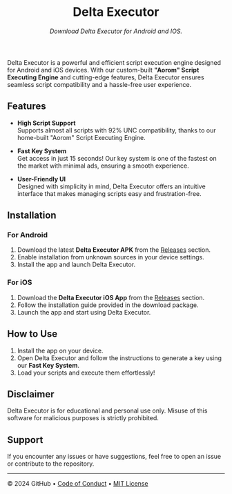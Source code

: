 <header>


# Delta Executor

_Download Delta Executor for Android and IOS._

</header>

Delta Executor is a powerful and efficient script execution engine designed for Android and iOS devices. With our custom-built **"Aorom" Script Executing Engine** and cutting-edge features, Delta Executor ensures seamless script compatibility and a hassle-free user experience.

## Features

- **High Script Support**  
  Supports almost all scripts with 92% UNC compatibility, thanks to our home-built "Aorom" Script Executing Engine.

- **Fast Key System**  
  Get access in just 15 seconds! Our key system is one of the fastest on the market with minimal ads, ensuring a smooth experience.

- **User-Friendly UI**  
  Designed with simplicity in mind, Delta Executor offers an intuitive interface that makes managing scripts easy and frustration-free.

## Installation

### For Android
1. Download the latest **Delta Executor APK** from the [Releases](#) section.
2. Enable installation from unknown sources in your device settings.
3. Install the app and launch Delta Executor.

### For iOS
1. Download the **Delta Executor iOS App** from the [Releases](#) section.
2. Follow the installation guide provided in the download package.
3. Launch the app and start using Delta Executor.

## How to Use

1. Install the app on your device.
2. Open Delta Executor and follow the instructions to generate a key using our **Fast Key System**.
3. Load your scripts and execute them effortlessly!

## Disclaimer

Delta Executor is for educational and personal use only. Misuse of this software for malicious purposes is strictly prohibited.

## Support

If you encounter any issues or have suggestions, feel free to open an issue or contribute to the repository.


<footer>

<!--
  <<< Author notes: Footer >>>
  Add a link to get support, GitHub status page, code of conduct, license link.
-->

---

&copy; 2024 GitHub &bull; [Code of Conduct](https://www.contributor-covenant.org/version/2/1/code_of_conduct/code_of_conduct.md) &bull; [MIT License](https://gh.io/mit)

</footer>
